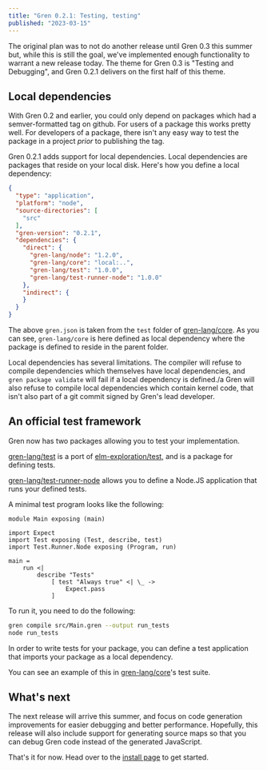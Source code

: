 ```yaml
---
title: "Gren 0.2.1: Testing, testing"
published: "2023-03-15"
---
```


The original plan was to not do another release until Gren 0.3 this summer but, while this is still the goal, we've implemented enough functionality to warrant a new release today. The theme for Gren 0.3 is "Testing and Debugging", and Gren 0.2.1 delivers on the first half of this theme.

## Local dependencies

With Gren 0.2 and earlier, you could only depend on packages which had a semver-formatted tag on github. For users of a package this works pretty well. For developers of a package, there isn't any easy way to test the package in a project _prior_ to publishing the tag.

Gren 0.2.1 adds support for local dependencies. Local dependencies are packages that reside on your local disk. Here's how you define a local dependency:

```json
{
  "type": "application",
  "platform": "node",
  "source-directories": [
    "src"
  ],
  "gren-version": "0.2.1",
  "dependencies": {
    "direct": {
      "gren-lang/node": "1.2.0",
      "gren-lang/core": "local:..",
      "gren-lang/test": "1.0.0",
      "gren-lang/test-runner-node": "1.0.0"
    },
    "indirect": {
    }
  }
}
```

The above `gren.json` is taken from the `test` folder of [gren-lang/core](https://github.com/gren-lang/core). As you can see, `gren-lang/core` is here defined as local dependency where the package is defined to reside in the parent folder.

Local dependencies has several limitations. The compiler will refuse to compile dependencies which themselves have local dependencies, and `gren package validate` will fail if a local dependency is defined./a
Gren will also refuse to compile local dependencies which contain kernel code, that isn't also part of a git commit signed by Gren's lead developer.

## An official test framework

Gren now has two packages allowing you to test your implementation. 

[gren-lang/test](https://packages.gren-lang.org/package/gren-lang/test) is a port of [elm-exploration/test](https://package.elm-lang.org/packages/elm-explorations/test/latest), and is a package for defining tests.

[gren-lang/test-runner-node](https://packages.gren-lang.org/package/gren-lang/test-runner-node) allows you to define a Node.JS application that runs your defined tests.

A minimal test program looks like the following:

```gren
module Main exposing (main)

import Expect
import Test exposing (Test, describe, test)
import Test.Runner.Node exposing (Program, run)

main =
    run <|
        describe "Tests"
            [ test "Always true" <| \_ ->
                Expect.pass
            ]
```

To run it, you need to do the following:

```sh
gren compile src/Main.gren --output run_tests
node run_tests
```

In order to write tests for your package, you can define a test application that imports your package as a local dependency.

You can see an example of this in [gren-lang/core](https://github.com/gren-lang/core/tree/e78cc321fc7521b87c0a60c04f5d911a9442db99/tests)'s test suite.

## What's next

The next release will arrive this summer, and focus on code generation improvements for easier debugging and better performance. Hopefully, this release will also include support for generating source maps so that you can debug Gren code instead of the generated JavaScript.

That's it for now. Head over to the [install page](/install) to get started.
